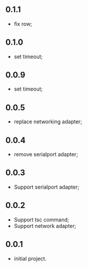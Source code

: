 ## 0.1.1
- fix row;

## 0.1.0
- set timeout;

## 0.0.9
- set timeout;

## 0.0.5
- replace networking adapter;

## 0.0.4
- remove serialport adapter;

## 0.0.3
- Support serialport adapter;

## 0.0.2
- Support tsc command;
- Support network adapter;

## 0.0.1
- initial project.
